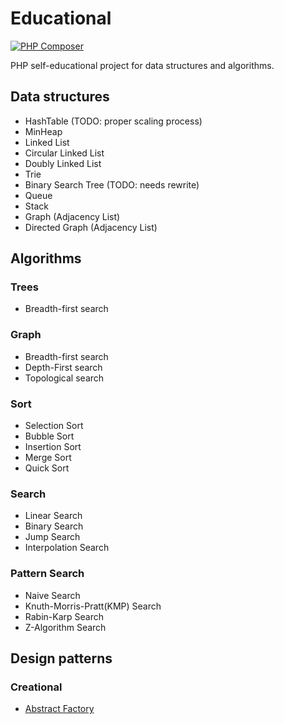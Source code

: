 # Educational

[![PHP Composer](https://github.com/dukem1/edu/workflows/PHP%20Composer/badge.svg)](https://github.com/dukem1/edu/actions)

PHP self-educational project for data structures and algorithms.

## Data structures
- HashTable (TODO: proper scaling process)
- MinHeap
- Linked List
- Circular Linked List
- Doubly Linked List
- Trie
- Binary Search Tree (TODO: needs rewrite)
- Queue
- Stack
- Graph (Adjacency List)
- Directed Graph (Adjacency List)

## Algorithms

### Trees
- Breadth-first search

### Graph
- Breadth-first search
- Depth-First search
- Topological search

### Sort
- Selection Sort
- Bubble Sort
- Insertion Sort
- Merge Sort
- Quick Sort

### Search
- Linear Search
- Binary Search
- Jump Search
- Interpolation Search

### Pattern Search
- Naive Search
- Knuth-Morris-Pratt(KMP) Search
- Rabin-Karp Search
- Z-Algorithm Search

## Design patterns

### Creational
- [Abstract Factory](https://en.wikipedia.org/wiki/Abstract_factory_pattern)
